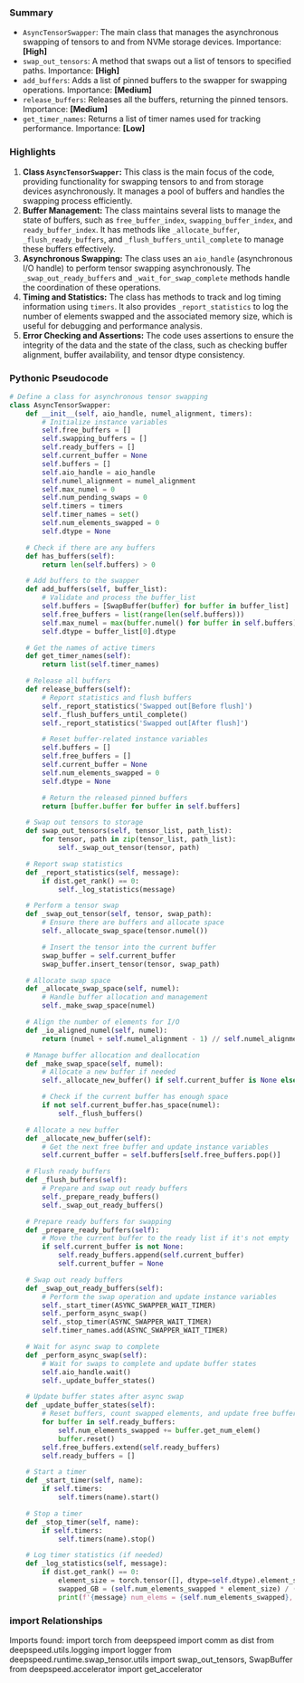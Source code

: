 

### Summary



* `AsyncTensorSwapper`: The main class that manages the asynchronous swapping of tensors to and from NVMe storage devices. Importance: **[High]**
* `swap_out_tensors`: A method that swaps out a list of tensors to specified paths. Importance: **[High]**
* `add_buffers`: Adds a list of pinned buffers to the swapper for swapping operations. Importance: **[Medium]**
* `release_buffers`: Releases all the buffers, returning the pinned tensors. Importance: **[Medium]**
* `get_timer_names`: Returns a list of timer names used for tracking performance. Importance: **[Low]**

### Highlights



1. **Class `AsyncTensorSwapper`:** This class is the main focus of the code, providing functionality for swapping tensors to and from storage devices asynchronously. It manages a pool of buffers and handles the swapping process efficiently.
2. **Buffer Management:** The class maintains several lists to manage the state of buffers, such as `free_buffer_index`, `swapping_buffer_index`, and `ready_buffer_index`. It has methods like `_allocate_buffer`, `_flush_ready_buffers`, and `_flush_buffers_until_complete` to manage these buffers effectively.
3. **Asynchronous Swapping:** The class uses an `aio_handle` (asynchronous I/O handle) to perform tensor swapping asynchronously. The `_swap_out_ready_buffers` and `_wait_for_swap_complete` methods handle the coordination of these operations.
4. **Timing and Statistics:** The class has methods to track and log timing information using `timers`. It also provides `_report_statistics` to log the number of elements swapped and the associated memory size, which is useful for debugging and performance analysis.
5. **Error Checking and Assertions:** The code uses assertions to ensure the integrity of the data and the state of the class, such as checking buffer alignment, buffer availability, and tensor dtype consistency.

### Pythonic Pseudocode

```python
# Define a class for asynchronous tensor swapping
class AsyncTensorSwapper:
    def __init__(self, aio_handle, numel_alignment, timers):
        # Initialize instance variables
        self.free_buffers = []
        self.swapping_buffers = []
        self.ready_buffers = []
        self.current_buffer = None
        self.buffers = []
        self.aio_handle = aio_handle
        self.numel_alignment = numel_alignment
        self.max_numel = 0
        self.num_pending_swaps = 0
        self.timers = timers
        self.timer_names = set()
        self.num_elements_swapped = 0
        self.dtype = None

    # Check if there are any buffers
    def has_buffers(self):
        return len(self.buffers) > 0

    # Add buffers to the swapper
    def add_buffers(self, buffer_list):
        # Validate and process the buffer_list
        self.buffers = [SwapBuffer(buffer) for buffer in buffer_list]
        self.free_buffers = list(range(len(self.buffers)))
        self.max_numel = max(buffer.numel() for buffer in self.buffers)
        self.dtype = buffer_list[0].dtype

    # Get the names of active timers
    def get_timer_names(self):
        return list(self.timer_names)

    # Release all buffers
    def release_buffers(self):
        # Report statistics and flush buffers
        self._report_statistics('Swapped out[Before flush]')
        self._flush_buffers_until_complete()
        self._report_statistics('Swapped out[After flush]')

        # Reset buffer-related instance variables
        self.buffers = []
        self.free_buffers = []
        self.current_buffer = None
        self.num_elements_swapped = 0
        self.dtype = None

        # Return the released pinned buffers
        return [buffer.buffer for buffer in self.buffers]

    # Swap out tensors to storage
    def swap_out_tensors(self, tensor_list, path_list):
        for tensor, path in zip(tensor_list, path_list):
            self._swap_out_tensor(tensor, path)

    # Report swap statistics
    def _report_statistics(self, message):
        if dist.get_rank() == 0:
            self._log_statistics(message)

    # Perform a tensor swap
    def _swap_out_tensor(self, tensor, swap_path):
        # Ensure there are buffers and allocate space
        self._allocate_swap_space(tensor.numel())

        # Insert the tensor into the current buffer
        swap_buffer = self.current_buffer
        swap_buffer.insert_tensor(tensor, swap_path)

    # Allocate swap space
    def _allocate_swap_space(self, numel):
        # Handle buffer allocation and management
        self._make_swap_space(numel)

    # Align the number of elements for I/O
    def _io_aligned_numel(self, numel):
        return (numel + self.numel_alignment - 1) // self.numel_alignment

    # Manage buffer allocation and deallocation
    def _make_swap_space(self, numel):
        # Allocate a new buffer if needed
        self._allocate_new_buffer() if self.current_buffer is None else None

        # Check if the current buffer has enough space
        if not self.current_buffer.has_space(numel):
            self._flush_buffers()

    # Allocate a new buffer
    def _allocate_new_buffer(self):
        # Get the next free buffer and update instance variables
        self.current_buffer = self.buffers[self.free_buffers.pop()]

    # Flush ready buffers
    def _flush_buffers(self):
        # Prepare and swap out ready buffers
        self._prepare_ready_buffers()
        self._swap_out_ready_buffers()

    # Prepare ready buffers for swapping
    def _prepare_ready_buffers(self):
        # Move the current buffer to the ready list if it's not empty
        if self.current_buffer is not None:
            self.ready_buffers.append(self.current_buffer)
            self.current_buffer = None

    # Swap out ready buffers
    def _swap_out_ready_buffers(self):
        # Perform the swap operation and update instance variables
        self._start_timer(ASYNC_SWAPPER_WAIT_TIMER)
        self._perform_async_swap()
        self._stop_timer(ASYNC_SWAPPER_WAIT_TIMER)
        self.timer_names.add(ASYNC_SWAPPER_WAIT_TIMER)

    # Wait for async swap to complete
    def _perform_async_swap(self):
        # Wait for swaps to complete and update buffer states
        self.aio_handle.wait()
        self._update_buffer_states()

    # Update buffer states after async swap
    def _update_buffer_states(self):
        # Reset buffers, count swapped elements, and update free buffers
        for buffer in self.ready_buffers:
            self.num_elements_swapped += buffer.get_num_elem()
            buffer.reset()
        self.free_buffers.extend(self.ready_buffers)
        self.ready_buffers = []

    # Start a timer
    def _start_timer(self, name):
        if self.timers:
            self.timers(name).start()

    # Stop a timer
    def _stop_timer(self, name):
        if self.timers:
            self.timers(name).stop()

    # Log timer statistics (if needed)
    def _log_statistics(self, message):
        if dist.get_rank() == 0:
            element_size = torch.tensor([], dtype=self.dtype).element_size()
            swapped_GB = (self.num_elements_swapped * element_size) / (1024**3)
            print(f'{message} num_elems = {self.num_elements_swapped}, {swapped_GB:5.2f} GB')
```


### import Relationships

Imports found:
import torch
from deepspeed import comm as dist
from deepspeed.utils.logging import logger
from deepspeed.runtime.swap_tensor.utils import swap_out_tensors, SwapBuffer
from deepspeed.accelerator import get_accelerator